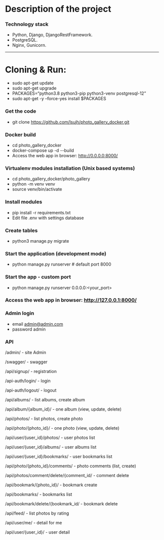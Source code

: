# Description of the project
### Technology stack
- Python, Django, DjangoRestFramework.
- PostgreSQL.
- Nginx, Gunicorn.
---------
# Cloning & Run:
- sudo apt-get update
- sudo apt-get upgrade 
- PACKAGES=“python3.8 python3-pip python3-venv postgresql-12”
- sudo apt-get -y –force-yes install $PACKAGES 

### Get the code
- git clone https://github.com/lsujh/photo_gallery_docker.git

### Docker build
- cd photo_gallery_docker
- docker-compose up -d --build
- Access the web app in browser: http://0.0.0.0:8000/

### Virtualenv modules installation (Unix based systems)
- cd photo_gallery_docker/photo_gallery
- python -m venv venv
- source venv/bin/activate

### Install modules
- pip install -r requirements.txt
- Edit file .env with settings database

### Create tables
- python3 manage.py migrate

### Start the application (development mode)
- python manage.py runserver # default port 8000

### Start the app - custom port
- python manage.py runserver 0.0.0.0:<your_port>

### Access the web app in browser: http://127.0.0.1:8000/
### Admin login
- email admin@admin.com
- password admin

### API
/admin/ - site Admin

/swagger/ - swagger

/api/signup/ - registration 

/api-auth/login/ - login

/api-auth/logout/ - logout

/api/albums/ - list albums, create album 

/api/album/{album_id}/ - one album (view, update, delete)

/api/photos/ - list photos, create photo

/api/photo/{photo_id}/ - one photo (view, update, delete)

/api/user/{user_id}/photos/ - user photos list

/api/user/{user_id}/albums/ - user albums list

/api/user/{user_id}/bookmarks/ - user bookmarks list
   
/api/photo/{photo_id}/comments/ - photo comments (list, create)

/api/photos/comment/delete/{comment_id/ - comment delete

/api/bookmark/{photo_id}/ - bookmark create

/api/bookmarks/ - bookmarks list

/api/bookmark/delete/{bookmark_id/ - bookmark delete

/api/feed/ - list photos by rating

/api/user/me/ - detail for me

/api/user/{user_id}/ - user detail
